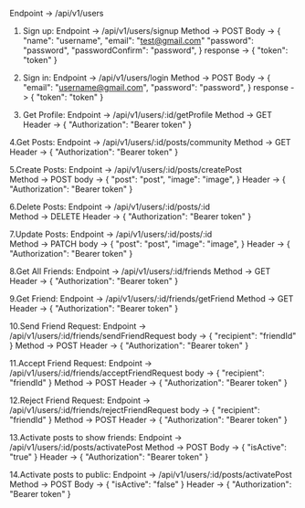 Endpoint -> /api/v1/users

1. Sign up:
    Endpoint -> /api/v1/users/signup
    Method -> POST
    Body -> {
        "name": "username",
        "email": "test@gmail.com"
        "password": "password",
        "passwordConfirm": "password",
    }
    response -> {
        "token": "token"
    }

2. Sign in:
    Endpoint -> /api/v1/users/login
    Method -> POST
    Body -> {
        "email": "username@gmail.com",
        "password": "password",
    }
    response -> {
        "token": "token"
    }
    
3. Get Profile:
    Endpoint -> /api/v1/users/:id/getProfile
    Method -> GET
    Header -> {
        "Authorization": "Bearer token"
    }

4.Get Posts:
    Endpoint -> /api/v1/users/:id/posts/community
    Method -> GET
    Header -> {
        "Authorization": "Bearer token"
    }

5.Create Posts:
    Endpoint -> /api/v1/users/:id/posts/createPost  
    Method -> POST
    body -> {
        "post": "post",
        "image": "image",
    }
    Header -> {
        "Authorization": "Bearer token"
    }

6.Delete Posts:
    Endpoint -> /api/v1/users/:id/posts/:id  
    Method -> DELETE
    Header -> {
        "Authorization": "Bearer token"
    }

7.Update Posts:
    Endpoint -> /api/v1/users/:id/posts/:id  
    Method -> PATCH
    body -> {
        "post": "post",
        "image": "image",
    }
    Header -> {
        "Authorization": "Bearer token"
    }

8.Get All Friends:
    Endpoint -> /api/v1/users/:id/friends
    Method -> GET
    Header -> {
        "Authorization": "Bearer token"
    }

9.Get Friend:
    Endpoint -> /api/v1/users/:id/friends/getFriend
    Method -> GET
    Header -> {
        "Authorization": "Bearer token"
    }

10.Send Friend Request:
    Endpoint -> /api/v1/users/:id/friends/sendFriendRequest
    body -> {
        "recipient": "friendId"
    }
    Method -> POST
    Header -> {
        "Authorization": "Bearer token"
    }

11.Accept Friend Request:
    Endpoint -> /api/v1/users/:id/friends/acceptFriendRequest
    body -> {
        "recipient": "friendId"
    }
    Method -> POST
    Header -> {
        "Authorization": "Bearer token"
    }

12.Reject Friend Request:
    Endpoint -> /api/v1/users/:id/friends/rejectFriendRequest
    body -> {
        "recipient": "friendId"
    }
    Method -> POST
    Header -> {
        "Authorization": "Bearer token"
    }

13.Activate posts to show friends:
    Endpoint -> /api/v1/users/:id/posts/activatePost
    Method -> POST
    Body -> {
        "isActive": "true"
    }
    Header -> {
        "Authorization": "Bearer token"
    }

14.Activate posts to public:
    Endpoint -> /api/v1/users/:id/posts/activatePost
    Method -> POST
    Body -> {
        "isActive": "false"
    }
    Header -> {
        "Authorization": "Bearer token"
    }